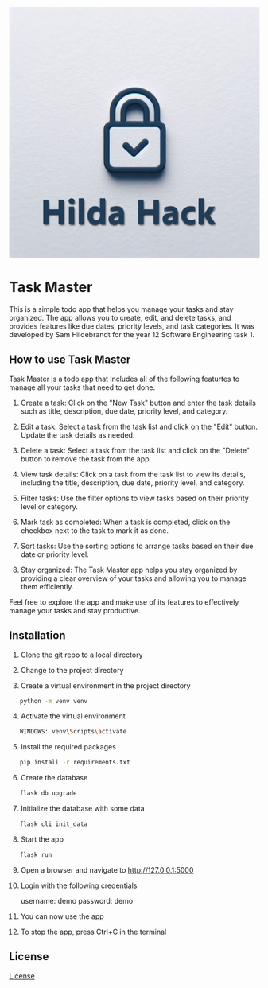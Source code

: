 ![Logo](https://github.com/SHildebrandt4472/Password-checker/blob/main/images/readme_logo.png)

# Task Master 

This is a simple todo app that helps you manage your tasks and stay organized. The app allows you to create, edit, and delete tasks, and provides features like due dates, priority levels, and task categories. It was developed by Sam Hildebrandt for the year 12 Software Engineering task 1.

## How to use Task Master

Task Master is a todo app that includes all of the following featurtes to manage all your tasks that need to get done.

1. Create a task: Click on the "New Task" button and enter the task details such as title, description, due date, priority level, and category.

2. Edit a task: Select a task from the task list and click on the "Edit" button. Update the task details as needed.

3. Delete a task: Select a task from the task list and click on the "Delete" button to remove the task from the app.

4. View task details: Click on a task from the task list to view its details, including the title, description, due date, priority level, and category.

5. Filter tasks: Use the filter options to view tasks based on their priority level or category.

6. Mark task as completed: When a task is completed, click on the checkbox next to the task to mark it as done.

7. Sort tasks: Use the sorting options to arrange tasks based on their due date or priority level.

8. Stay organized: The Task Master app helps you stay organized by providing a clear overview of your tasks and allowing you to manage them efficiently.

Feel free to explore the app and make use of its features to effectively manage your tasks and stay productive.

## Installation

1. Clone the git repo to a local directory

2. Change to the project directory

3. Create a virtual environment in the project directory

```bash
   python -m venv venv
```

4. Activate the virtual environment

```bash
   WINDOWS: venv\Scripts\activate
```

5. Install the required packages

```bash
   pip install -r requirements.txt
```

6. Create the database

```bash  
   flask db upgrade
```

7. Initialize the database with some data

```bash
   flask cli init_data
```

8. Start the app

```bash
   flask run
```

9. Open a browser and navigate to http://127.0.0.1:5000

10. Login with the following credentials

    username: demo
    password: demo

11. You can now use the app

12. To stop the app, press Ctrl+C in the terminal

## License

[License](https://github.com/SHildebrandt4472/Task-Master/blob/main/LICENSE)
